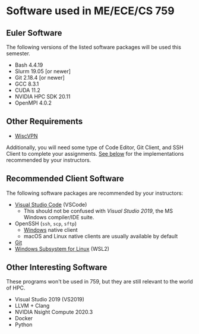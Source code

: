 # Software used in ME/ECE/CS 759

## Euler Software


The following versions of the listed software packages will be used this semester.

- Bash 4.4.19
- Slurm 19.05 [or newer]
- Git 2.18.4 [or newer]
- GCC 8.3.1
- CUDA 11.2
- NVIDIA HPC SDK 20.11
- OpenMPI 4.0.2

## Other Requirements

- [WiscVPN](https://it.wisc.edu/services/wiscvpn/)

Additionally, you will need some type of Code Editor, Git Client, and SSH Client to complete your assignments. [See below](#recommended-client-software) for the implementations recommended by your instructors.

## Recommended Client Software

The following software packages are recommended by your instructors:

- [Visual Studio Code](https://code.visualstudio.com/) (VSCode)
	- This should not be confused with _Visual Studio 2019_, the MS Windows compiler/IDE suite.
- OpenSSH (`ssh`, `scp`, `sftp`)
	- [Windows](https://docs.microsoft.com/en-us/windows-server/administration/openssh/openssh_install_firstuse) native client
	- macOS and Linux native clients are usually available by default
- [Git](https://git-scm.com)
- [Windows Subsystem for Linux](https://docs.microsoft.com/en-us/windows/wsl/install-win10) (WSL2)

## Other Interesting Software

These programs won't be used in 759, but they are still relevant to the world of HPC.

- Visual Studio 2019 (VS2019)
- LLVM + Clang
- NVIDIA Nsight Compute 2020.3
- Docker
- Python

